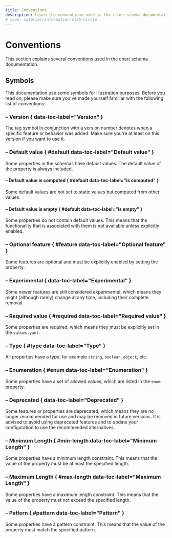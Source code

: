 ```yaml
---
title: Conventions
description: Learn the conventions used in the chart schema documentation.
# icon: material/information-slab-circle
---
```


# Conventions

This section explains several conventions used in the chart schema documentation.

## Symbols

This documentation use some symbols for illustration purposes. Before you read
on, please make sure you've made yourself familiar with the following list of
conventions:


### <!-- md:version --> – Version { data-toc-label="Version" }

The tag symbol in conjunction with a version number denotes when a specific
feature or behavior was added. Make sure you're at least on this version
if you want to use it.

### <!-- md:default --> – Default value { #default data-toc-label="Default value" }

Some properties in the schemas have default values. The default value of the property is always included.

#### <!-- md:default computed --> – Default value is computed { #default data-toc-label="is computed" }

Some default values are not set to static values but computed from other values.

#### <!-- md:default none --> – Default value is empty { #default data-toc-label="is empty" }

Some properties do not contain default values. This means that the functionality
that is associated with them is not available unless explicitly enabled.

### <!-- md:feature --> – Optional feature { #feature data-toc-label="Optional feature" }

Some features are optional and must be explicitly enabled by setting the property.

### <!-- md:flag experimental --> – Experimental { data-toc-label="Experimental" }

Some newer features are still considered experimental, which means they might
(although rarely) change at any time, including their complete removal.

### <!-- md:flag required --> – Required value { #required data-toc-label="Required value" }

Some properties are required, which means they must be explicitly set in the `values.yaml`.

### <!-- md:type --> – Type { #type data-toc-label="Type" }

All properties have a type, for example `string`, `boolean`, `object`, etc.

### <!-- md:enum --> – Enumeration { #enum data-toc-label="Enumeration" }

Some properties have a set of allowed values, which are listed in the `enum` property.

### <!-- md:deprecated --> – Deprecated { data-toc-label="Deprecated" }

Some features or properties are deprecated, which means they are no longer recommended for use and may be removed in future versions. It is advised to avoid using deprecated features and to update your configuration to use the recommended alternatives.

### <!-- md:minLength --> – Minimum Length { #min-length data-toc-label="Minimum Length" }

Some properties have a minimum length constraint. This means that the value of the property must be at least the specified length.

### <!-- md:maxLength --> – Maximum Length { #max-length data-toc-label="Maximum Length" }

Some properties have a maximum length constraint. This means that the value of the property must not exceed the specified length.

### <!-- md:pattern --> – Pattern { #pattern data-toc-label="Pattern" }

Some properties have a pattern constraint. This means that the value of the property must match the specified pattern.
